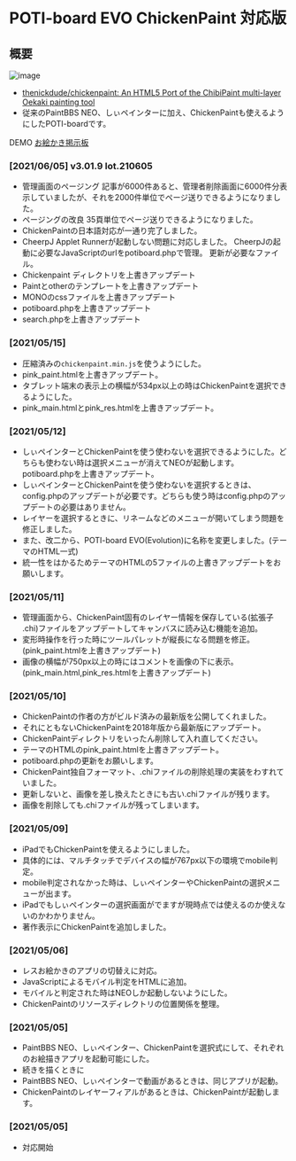 # POTI-board EVO ChickenPaint 対応版

## 概要  
![image](https://user-images.githubusercontent.com/44894014/120884676-768a6800-c61f-11eb-891e-f4d474ad4885.png)

- [thenickdude/chickenpaint: An HTML5 Port of the ChibiPaint multi-layer Oekaki painting tool](https://github.com/thenickdude/chickenpaint)  
- 従来のPaintBBS NEO、しぃペインターに加え、ChickenPaintも使えるようにしたPOTI-boardです。  

DEMO [お絵かき掲示板](https://pbbs.sakura.ne.jp/cgi/neosample/chibi/index.html)
### 
### [2021/06/05] v3.01.9 lot.210605
- 管理画面のページング
記事が6000件あると、管理者削除画面に6000件分表示していましたが、それを2000件単位でページ送りできるようになりました。
- ページングの改良
35頁単位でページ送りできるようになりました。
- ChickenPaintの日本語対応が一通り完了しました。
- CheerpJ Applet Runnerが起動しない問題に対応しました。
CheerpJの起動に必要なJavaScriptのurlをpotiboard.phpで管理。
更新が必要なファイル。
- Chickenpaint ディレクトリを上書きアップデート
- Paintとotherのテンプレートを上書きアップデート
- MONOのcssファイルを上書きアップデート
- potiboard.phpを上書きアップデート
- search.phpを上書きアップデート

### [2021/05/15] 
- 圧縮済みの`chickenpaint.min.js`を使うようにした。
- pink_paint.htmlを上書きアップデート。
- タブレット端末の表示上の横幅が534px以上の時はChickenPaintを選択できるようにした。
- pink_main.htmlとpink_res.htmlを上書きアップデート。
### [2021/05/12]
- しぃペインターとChickenPaintを使う使わないを選択できるようにした。どちらも使わない時は選択メニューが消えてNEOが起動します。potiboard.phpを上書きアップデート。
- しぃペインターとChickenPaintを使う使わないを選択するときは、config.phpのアップデートが必要です。どちらも使う時はconfig.phpのアップデートの必要はありません。
- レイヤーを選択するときに、リネームなどのメニューが開いてしまう問題を修正しました。
- また、改二から、POTI-board EVO(Evolution)に名称を変更しました。(テーマのHTML一式)
- 統一性をはかるためテーマのHTMLの5ファイルの上書きアップデートをお願いします。

### [2021/05/11] 
- 管理画面から、ChickenPaint固有のレイヤー情報を保存している(拡張子 .chi)ファイルをアップデートしてキャンバスに読み込む機能を追加。
- 変形時操作を行った時にツールパレットが縦長になる問題を修正。(pink_paint.htmlを上書きアップデート)
- 画像の横幅が750px以上の時にはコメントを画像の下に表示。(pink_main.html,pink_res.htmlを上書きアップデート)
### [2021/05/10] 
- ChickenPaintの作者の方がビルド済みの最新版を公開してくれました。
- それにともないChickenPaintを2018年版から最新版にアップデート。
- ChickenPaintディレクトリをいったん削除して入れ直してください。
- テーマのHTMLのpink_paint.htmlを上書きアップデート。
- potiboard.phpの更新をお願いします。
- ChickenPaint独自フォーマット、.chiファイルの削除処理の実装をわすれていました。
- 更新しないと、画像を差し換えたときにも古い.chiファイルが残ります。
- 画像を削除しても.chiファイルが残ってしまいます。

### [2021/05/09] 
- iPadでもChickenPaintを使えるようにしました。  
- 具体的には、マルチタッチでデバイスの幅が767px以下の環境でmobile判定。
- mobile判定されなかった時は、しぃペインターやChickenPaintの選択メニューが出ます。
- iPadでもしぃペインターの選択画面がでますが現時点では使えるのか使えないのかわかりません。
- 著作表示にChickenPaintを追加しました。
### [2021/05/06] 
- レスお絵かきのアプリの切替えに対応。
- JavaScriptによるモバイル判定をHTMLに追加。
- モバイルと判定された時はNEOしか起動しないようにした。
- ChickenPaintのリソースディレクトリの位置関係を整理。

### [2021/05/05] 
- PaintBBS NEO、しぃペインター、ChickenPaintを選択式にして、それぞれのお絵描きアプリを起動可能にした。
- 続きを描くときに
- PaintBBS NEO、しぃペインターで動画があるときは、同じアプリが起動。
- ChickenPaintのレイヤーフィアルがあるときは、ChickenPaintが起動します。

### [2021/05/05] 
- 対応開始



